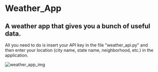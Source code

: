 # Weather_App
## A weather app that gives you a bunch of useful data.

All you need to do is insert your API key in the file "weather_api.py" and then enter your location (city name, state name, neighborhood, etc.) in the application.


![weather_app_img](https://github.com/duruburak/Weather_App/assets/100048974/15ea7585-1b15-4c01-993e-c060466c6eb5)
